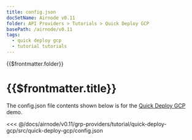 ```yaml
---
title: config.json
docSetName: Airnode v0.11
folder: API Providers > Tutorials > Quick Deploy GCP
basePath: /airnode/v0.11
tags:
  - quick deploy gcp
  - tutorial tutorials
---
```


<TitleSpan>{{$frontmatter.folder}}</TitleSpan>

# {{$frontmatter.title}}

<VersionWarning/>

The config.json file contents shown below is for the [Quick Deploy GCP](./)
demo.

<!-- prettier-ignore -->
<<< @/docs/airnode/v0.11/grp-providers/tutorial/quick-deploy-gcp/src/quick-deploy-gcp/config.json
